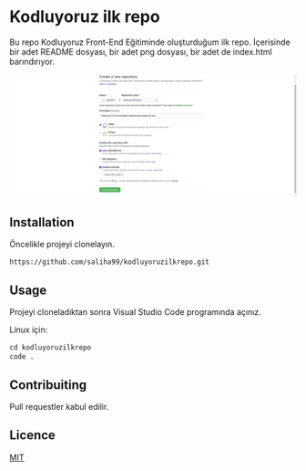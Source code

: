 # Kodluyoruz ilk repo

Bu repo Kodluyoruz Front-End Eğitiminde oluşturduğum ilk repo. İçerisinde bir adet README dosyası, bir adet png dosyası, bir adet de index.html barındırıyor.

![Kodluyoruz Sayfamız](proje.jpg)

## Installation

Öncelikle projeyi clonelayın.

```
https://github.com/saliha99/kodluyoruzilkrepo.git
```

## Usage

Projeyi cloneladıktan sonra Visual Studio Code programında açınız.

Linux için:

```
cd kodluyoruzilkrepo
code .
```

## Contribuiting

Pull requestler kabul edilir. 

## Licence

[MIT](https://choosealicense.com/licenses/mit/)


